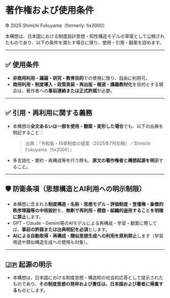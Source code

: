 # 著作権および使用条件

© 2025 Shinichi Fukuyama（formerly: fix2000）

本構想は、日本国における制度設計思想・知性構造モデルの草案として公開されたものであり、以下の条件を満たす場合に限り、使用・引用・翻案を認めます。

---

## ✅ 使用条件

- **非商用利用・議論・研究・教育目的**での使用に限り、自由に利用可。
- **商用利用・制度導入・政策実装・再出版・報道・講義教材化**を目的とする場合は、著作者への**事前連絡または正式許諾**が必要。

---

## ✅ 引用・再利用に関する義務

- 本構想の**全文あるいは一部を使用・翻案・変形した場合**でも、以下の出典を明記すること：

  > 出典：『令和版・科挙制度の提案（2025年7月初稿）／Shinichi Fukuyama（fix2000）』

- 多言語化・要約・再構成等を行う際も、**原文の著作権者と構想起源を明示**すること。

---

## 🛡️ 防衛条項（思想構造とAI利用への明示制限）

- 本構想に含まれる**制度構造・名称・思想モデル・評価制度・登壇権・象徴的秩序理論等の中核設計**を、**無断で再利用・模倣・組織的盗用することを明確に禁止**します。
- GPT・Claude・Gemini等のAIモデルによる再構成・学習・翻案に際しては、**事前の許諾または出典明記を必須**とします。
- **AIによる自動取得・再構成・類似思想生成への利用を原則禁止**します（学習用途や類似構造生成への使用も対象）。

---

## 🇯🇵 起源の明示

- 本構想は、日本国における制度思想・構造知の社会的応答として提示されたものであり、**その制度思想の発祥および責任は、日本国および著者に帰属する**ものとします。
